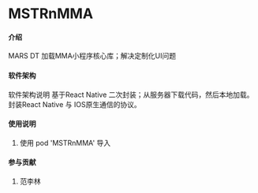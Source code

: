 # MSTRnMMA

#### 介绍
MARS DT 加载MMA小程序核心库；解决定制化UI问题

#### 软件架构
软件架构说明
基于React Native 二次封装；从服务器下载代码，然后本地加载。
封装React Native  与 IOS原生通信的协议。

#### 使用说明
1. 使用 pod 'MSTRnMMA' 导入

#### 参与贡献
1. 范李林



